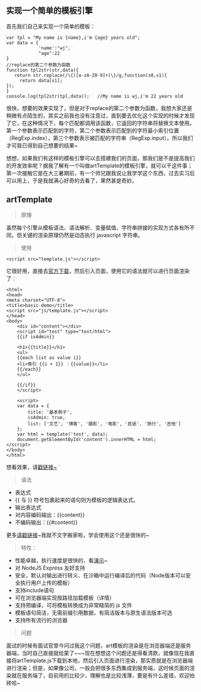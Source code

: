 ## 实现一个简单的模板引擎 ##
首先我们自己来实现一个简单的模板：
    

	var tpl = "My name is {name},i'm {age} years old";
    var data = {
                'name':"wj",
	            "age":22
    }
    //replace的第二个参数为函数
    function tpl2str(str,data){
       return str.replace(/\{([a-zA-Z0-9]+)\}/g,function(s0,s1){
		 return data[s1];
    });
	}
    console.log(tpl2str(tpl,data));   //My name is wj,i'm 22 years old
很快，想要的效果实现了，但是对于replace的第二个参数为函数，我想大家还是稍微有点陌生的，其实之前我也没有注意过，直到要去优化这个实现的时候才发现了它，在这种情况下，每个匹配都调用该函数，它返回的字符串将替换文本使用。第一个参数表示匹配到的字符，第二个参数表示匹配到的字符最小索引位置（RegExp.index），第三个参数表示被匹配的字符串（RegExp.input）。所以我们才可我已得到自己想要的结果~

想想，如果我们有这样的模板引擎可以去搭建我们的页面，那我们是不是提高我们的开发效率呢？据我了解有一个叫做artTemplate的模板引擎，就可以干这件事；第一次接触它是在大三暑期前，有一个师兄跟我说让我学学这个东西，过去实习后可以用上，于是我就满心好奇的去看了，果然甚是奇妙。
## artTemplate ##
> 原理

虽然每个引擎从模板语法、语法解析、变量赋值、字符串拼接的实现方式各有所不同，但关键的渲染原理仍然是动态执行 javascript 字符串。
> 使用

    <script src="template.js"></script>

它很好用，直接去[官方下载](https://raw.githubusercontent.com/aui/artTemplate/master/dist/template.js)，然后引入页面，使用它的语法就可以进行页面渲染了：
    
    <html>
    <head>
    <meta charset="UTF-8">
    <title>basic-demo</title>
    <script src="js/template.js"></script>
    </head>
    <body>
	    <div id="content"></div>
	    <script id="test" type="text/html">
	    {{if isAdmin}}
	    
	    <h1>{{title}}</h1>
	    <ul>
	    {{each list as value i}}
	    <li>索引 {{i + 1}} ：{{value}}</li>
	    {{/each}}
	    </ul>
	    
	    {{/if}}
	    </script>
    
	    <script>
	    var data = {
	    	title: '基本例子',
	    	isAdmin: true,
	    	list: ['文艺', '博客', '摄影', '电影', '民谣', '旅行', '吉他']
	    };
	    var html = template('test', data);
	    document.getElementById('content').innerHTML = html;
    </script>
    </body>
    </html>
想看效果，请[戳链接~](http://aui.github.io/artTemplate/demo/basic.html)
    `

> 语法



- 表达式 
 - {{ 与 }} 符号包裹起来的语句则为模板的逻辑表达式。
- 输出表达式
 - 对内容编码输出：{{content}}
 - 不编码输出：{{#content}}
 
更多[请戳链接](https://github.com/aui/artTemplate/wiki/syntax:simple)~我就不文字搬家啦，学会使用这个还是很快的~
> 特性：

  - 性能卓越，执行速度是很快的，看[演示](http://aui.github.io/artTemplate/test/test-speed.html)~ 
  - 对 NodeJS Express 友好支持
  - 安全，默认对输出进行转义、在沙箱中运行编译后的代码（Node版本可以安全执行用户上传的模板）
  - 支持include语句
  - 可在浏览器端实现按路径加载模板（详情）
  - 支持预编译，可将模板转换成为非常精简的 js 文件
  - 模板语句简洁，无需前缀引用数据，有简洁版本与原生语法版本可选
  - 支持所有流行的浏览器
  
> 问题

面试的时候有面试官曾今问过我这个问题，art模板的渲染是在浏览器端还是服务器端，当时自己直接就给蒙了~~~现在想想这个问题还是得看清款，就像现在我直接将artTemplate.js下载到本地，然后引入页面进行渲染，那实质就是在浏览器端进行渲染；但是，如果像公司，一般会把很多东西集成到服务端，这时候页面的渲染就在服务端了，目前用的比较少，理解也是比较浅薄，要是有什么差错，欢迎拍砖哈~



